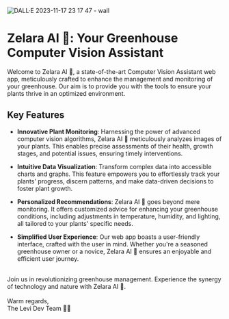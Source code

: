 ![DALL·E 2023-11-17 23 17 47 - wall](https://github.com/Hackathon2023Cyprus/.github/assets/66517969/6d824cf2-716c-4b5e-8801-ee27582bb080)

# Zelara AI 🌱: Your Greenhouse Computer Vision Assistant

Welcome to Zelara AI 🌱, a state-of-the-art Computer Vision Assistant web app, meticulously crafted to enhance the management and monitoring of your greenhouse. Our aim is to provide you with the tools to ensure your plants thrive in an optimized environment.

## Key Features

- **Innovative Plant Monitoring**: Harnessing the power of advanced computer vision algorithms, Zelara AI 🌱 meticulously analyzes images of your plants. This enables precise assessments of their health, growth stages, and potential issues, ensuring timely interventions.

- **Intuitive Data Visualization**: Transform complex data into accessible charts and graphs. This feature empowers you to effortlessly track your plants' progress, discern patterns, and make data-driven decisions to foster plant growth.

- **Personalized Recommendations**: Zelara AI 🌱 goes beyond mere monitoring. It offers customized advice for enhancing your greenhouse conditions, including adjustments in temperature, humidity, and lighting, all tailored to your plants' specific needs.

- **Simplified User Experience**: Our web app boasts a user-friendly interface, crafted with the user in mind. Whether you're a seasoned greenhouse owner or a novice, Zelara AI 🌱 ensures an enjoyable and efficient user journey.
<br>
Join us in revolutionizing greenhouse management. Experience the synergy of technology and nature with Zelara AI 🌱.
<br><br>
Warm regards, <br>
The Levi Dev Team 🌱🦆
